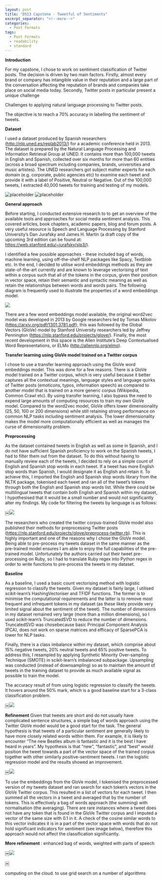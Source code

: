 ```yaml
---
layout: post
title: "DSI3 Capstone - Tweetful of Sentiments"
excerpt_separator: "<!--more-->"
categories:
  - Post Formats
tags:
  - Post Formats
  - readability
  - standard
---
```


__Introduction__ 

For my capstone, I chose to work on sentiment classification of Twitter posts. The decision is driven by two main factors. Firstly, almost every brand or company has intangible value in their reputation and a large part of the conversation affecting the reputation of brands and companies take place on social media today. Secondly, Twitter posts in particular present a unique challenge 

Challenges to applying natural language processing to Twitter posts. 


The objective is to reach a 70% accuracy in labelling the sentiment of tweets. 

__Dataset__ 

I used a dataset produced by Spanish researchers  (http://nlp.uned.es/replab2013/) for a academic conference held in 2013. The dataset is prepared by the Natural Language Processing and Information Retrieval Group at UNED. It contains more than 100,000 tweets in English and Spanish, collected over six months for more than 60 entities (across a broad spectrum including companies, brands, universities and music artistes). The UNED researchers got subject matter experts for each domain (e.g. corporate, public agencies etc) to examine each tweet and provide it with a label of Positive, Neutral or Negative. Out of the 100,000 tweets, I extracted 40,000 tweets for training and testing of my models. 

![placeholder](<img src="https://github.com/hankelvin/hankelvin.github.io/blob/master/_screenshots/tweets%20dataset.jpg">)
![placeholder](https://ibb.co/moTg7d "Large example image")


__General approach__ 

Before starting, I conducted extensive research to to get an overview of the available tools and approaches for social media sentiment analysis.  This covered articles, book chapters, academic papers, blog and forum posts. A very useful resource is Speech and Language Processing by Stanford University’s Dan Jurafsky and James H. Martin (a draft copy of the upcoming 3rd edition can be found at: https://web.stanford.edu/~jurafsky/slp3/). 

I identified a few possible approaches - these included bag of words, machine learning, using off-the-shelf NLP packages like Spacy, Textblob etc. In the end, I decided to utilise word embeddings methods as they are state-of-the-art currently and are known to leverage vectorising of text within a corpus such that all of the tokens in the corpus, given their position in vector space, retain their semantic and syntactic meaning as well as retain the relationships between words and words pairs. The following diagram is frequently used to illustrate the properties of a word embeddings model. 

<img src="https://github.com/hankelvin/hankelvin.github.io/blob/master/_screenshots/word%20embeddings.png">

There are a few word embeddings model available, the original word2vec model was developed in 2013 by Google researchers led by Tomas Mikolov (https://arxiv.org/pdf/1301.3781.pdf), this was followed by the Global Vectors (GloVe) model by Stanford University researchers led by Jeffrey Pennington (https://nlp.stanford.edu/projects/glove/). Finally, the most recent development in this space is the Allen Institute’s Deep Contextualised Word Representations, or ELMo (http://allennlp.org/elmo). 

__Transfer learning using GloVe model trained on a Twitter corpus__ 

I chose to use a transfer learning approach using the GloVe word embeddings model. This was done for a few reasons. There is a GloVe model trained on a Twitter corpus, which is very useful because it better captures all the contextual meanings, language styles and language quirks of Twitter posts (emoticons, typos, information speech) as compared to another model that is trained on a more generic corpus (Wikipedia, Common Crawl etc). By using transfer learning, I also bypass the need to expend large amounts of computing resources to train my own GloVe model. Compared to the word2vec model, GloVe offers lower dimensionality (25, 50, 100 or 200 dimensions) while still retaining strong performance on common NLP tasks including sentiment analysis. The lower dimensionality makes the model more computationally efficient as well as manages the curse of dimensionality problem.

__Preprocessing__

As the dataset contained tweets in English as well as some in Spanish, and I do not have sufficient Spanish proficiency to work on the Spanish tweets, I had to filter them out from the dataset. To do this without having to manually review each of the tweets, I decided to rely on a simple count of English and Spanish stop words in each tweet. If a tweet has more English stop words than Spanish, I would designate it as English and retain it. To achieve this, I imported the English and Spanish stop words library from the NLTK package, tokenised each tweet and ran all of the tweet’s tokens through both the English and Spanish stop words list. While there could be multilingual tweets that contain both English and Spanish within my dataset, I hypothesised that it would be a small number and would not significantly alter my findings. My code for filtering the tweets by language is as follows: 

￼<img src="https://github.com/hankelvin/hankelvin.github.io/blob/master/_screenshots/language%20check.png">


The researchers who created the twitter corpus-trained GloVe model also published their methods for preprocessing Twitter posts (https://nlp.stanford.edu/projects/glove/preprocess-twitter.rb). This is highly important and one of the reasons why I chose the GloVe model. Being able to pre-process my tweets dataset in the same manner as the pre-trained model ensures I am able to enjoy the full capabilities of the pre-trained model. Unfortunately the authors carried out their tweet pre-processing on Ruby, so I had to translate Ruby regex into Python regex in order to write functions to pre-process the tweets in my dataset. 

__Baseline__

As a baseline, I used a basic count vectorising method with logistic regression to classify the tweets. Given my dataset is fairly large, I utilised scikit-learn’s HashingVectoriser and TFIDF functions. The former is to minimise the computational requirements and the latter is to remove most frequent and infrequent tokens in my dataset (as these likely provide very limited signal about the sentiment of the tweet). The number of dimensions in my dataset remained very large (more than a million dimensions), so I used scikit-learn’s TruncatedSVD to reduce the number of dimensions. TruncatedSVD was chosebecause basic Principal Component Analysis (PCA), does not work on sparse matrices and efficacy of SparsePCA is lower for NLP tasks. 

Finally, there is a class imbalance within my dataset, which comprise about 15% negative tweets, 20% neutral tweets and 65% positive tweets. To address this, I resampled by applying Synthetic Minority Over-sampling Technique (SMOTE) in scikit-learn’s imbalanced subpackage. Upsampling was conducted (instead of downsampling) so as to maintain the amount of tweets in the training dataset to provide as much available signal as possible to train the model. 

The accuracy result of from using logistic regression to classify the tweets. It hovers around the 50% mark, which is a good baseline start for a 3-class classification problem. 

￼<img src="https://github.com/hankelvin/hankelvin.github.io/blob/master/_screenshots/logreg_tfidf.png">


__Refinement__ 
Given that tweets are short and do not usually have complicated sentence structures, a simple bag of words approach using the Twitter GloVe model would be a good start for the task. The general hypothesis is that tweets of a particular sentiment are generally likely to have more closely related words within them. For example, it is likely to encounter “The new Beatles album is fantastic and it is the best I have heard in years”.  My hypothesis is that “new”, “fantastic”, and “best” would position the tweet towards a part of the vector space of the trained corpus together with other similarly positive-sentiment tweets. I ran the logistic regression model and the results showed an improvement. 

￼<img src="https://github.com/hankelvin/hankelvin.github.io/blob/master/_screenshots/logreg_bow.png">


To use the embeddings from the GloVe model, I tokenised the preprocessed version of my tweets dataset and ran search for each token’s vectors in the GloVe Twitter corpus. This resulted in a list of vectors for each tweet. I then summed all the vectors in a tweet and averaged that by the number of tokens. This is effectively a bag of words approach (the summing) with normalisation (the averaging). There are rare instances where a tweet does not have any token that is found in the GloVe Twitter corpus and I imputed a vector of the same size with 0.1 in it. A check of the cosine similar words to this vector indicates it is in a part of the vector space with words that do not hold significant indicators for sentiment (see image below), therefore this approach would not affect the classification significantly. 


__More refinement__
: enhanced bag of words, weighted with parts of speech

￼<img src="https://github.com/hankelvin/hankelvin.github.io/blob/master/_screenshots/paravector%20code.png">

￼

computing on the cloud. to use grid search on a number of algorithms

<!--more-->
